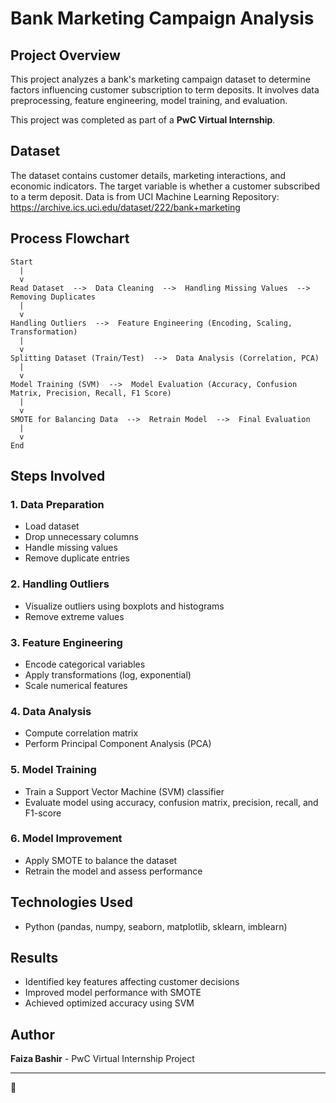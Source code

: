 # Bank Marketing Campaign Analysis

## Project Overview
This project analyzes a bank's marketing campaign dataset to determine factors influencing customer subscription to term deposits. It involves data preprocessing, feature engineering, model training, and evaluation.

This project was completed as part of a **PwC Virtual Internship**.

## Dataset
The dataset contains customer details, marketing interactions, and economic indicators. The target variable is whether a customer subscribed to a term deposit.
Data is from UCI Machine Learning Repository: https://archive.ics.uci.edu/dataset/222/bank+marketing

## Process Flowchart
```plaintext
Start
  |
  v
Read Dataset  -->  Data Cleaning  -->  Handling Missing Values  -->  Removing Duplicates
  |
  v
Handling Outliers  -->  Feature Engineering (Encoding, Scaling, Transformation)
  |
  v
Splitting Dataset (Train/Test)  -->  Data Analysis (Correlation, PCA)
  |
  v
Model Training (SVM)  -->  Model Evaluation (Accuracy, Confusion Matrix, Precision, Recall, F1 Score)
  |
  v
SMOTE for Balancing Data  -->  Retrain Model  -->  Final Evaluation
  |
  v
End
```

## Steps Involved

### 1. Data Preparation
- Load dataset
- Drop unnecessary columns
- Handle missing values
- Remove duplicate entries

### 2. Handling Outliers
- Visualize outliers using boxplots and histograms
- Remove extreme values

### 3. Feature Engineering
- Encode categorical variables
- Apply transformations (log, exponential)
- Scale numerical features

### 4. Data Analysis
- Compute correlation matrix
- Perform Principal Component Analysis (PCA)

### 5. Model Training
- Train a Support Vector Machine (SVM) classifier
- Evaluate model using accuracy, confusion matrix, precision, recall, and F1-score

### 6. Model Improvement
- Apply SMOTE to balance the dataset
- Retrain the model and assess performance

## Technologies Used
- Python (pandas, numpy, seaborn, matplotlib, sklearn, imblearn)

## Results
- Identified key features affecting customer decisions
- Improved model performance with SMOTE
- Achieved optimized accuracy using SVM

## Author
**Faiza Bashir** - PwC Virtual Internship Project

---
🚀


